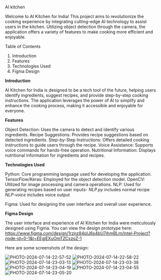 AI kitchen

Welcome to AI Kitchen for India! This project aims to revolutionize the cooking experience by integrating cutting-edge AI technology to assist users in the kitchen. Utilizing object detection through the camera, the application offers a variety of features to make cooking more efficient and enjoyable.

Table of Contents

1. Introduction
2. Features
3. Technologies Used
4. Figma Design


**Introduction**

AI Kitchen for India is designed to be a tech tool of the future, helping users identify ingredients, suggest recipes, and provide step-by-step cooking instructions. The application leverages the power of AI to simplify and enhance the cooking process, making it accessible and enjoyable for everyone.

**Features**

Object Detection: Uses the camera to detect and identify various ingredients.
Recipe Suggestions: Provides recipe suggestions based on detected ingredients.
Step-by-Step Instructions: Offers detailed cooking instructions to guide users through the recipe.
Voice Assistance: Supports voice commands for hands-free operation.
Nutritional Information: Displays nutritional information for ingredients and recipes.

**Technologies Used**

Python: Core programming language used for developing the application.
TensorFlow/Keras: Employed for the object detection model.
OpenCV: Utilized for image processing and camera operations.
NLP: Used for generating recipes based on user inputs-
_NLP.py_ includes normal recipe
_NLP-voice_ includes voice output 


Figma: Used for designing the user interface and overall user experience.

**Figma Design**

The user interface and experience of AI Kitchen for India were meticulously designed using Figma. You can view the design prototype here:
https://www.figma.com/design/1rznz84plJ6s4bU7ihmBLm/Intel-Project?node-id=0-1&t=EEgjEXuOmTZCxzoZ-1

Here are some screenshots of the design:

![PHOTO-2024-07-14-22-57-52](https://github.com/user-attachments/assets/9717fd24-469f-4d8f-bba2-2cc4d4c959b0)
![PHOTO-2024-07-14-22-58-22](https://github.com/user-attachments/assets/d99f5a60-4139-4715-ae77-89848cb99463)
![PHOTO-2024-07-14-23-03-13](https://github.com/user-attachments/assets/ad748f75-a044-49d3-b96d-08835def6c44)
![PHOTO-2024-07-14-23-03-38](https://github.com/user-attachments/assets/597b9d50-0bdb-4f4c-a42e-d26cee10cbc3)
![PHOTO-2024-07-14-23-04-19](https://github.com/user-attachments/assets/a30023a0-73b6-414d-9dd7-58a68372b563)
![PHOTO-2024-07-14-23-04-55](https://github.com/user-attachments/assets/8632b87a-0d27-4d02-a0ce-2b41316a7d66)
![PHOTO-2024-07-14-23-05-20](https://github.com/user-attachments/assets/7f91110d-e5ca-4094-811d-c1f5d3d28d51)






